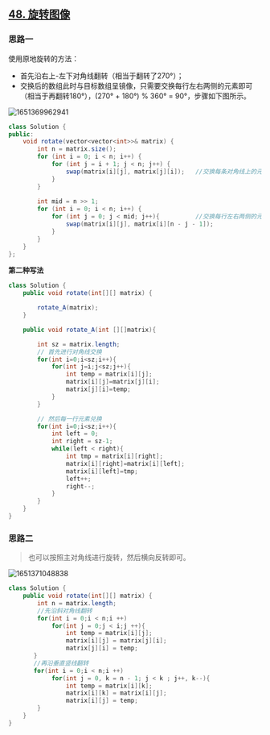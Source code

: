 ## [48. 旋转图像](https://leetcode-cn.com/problems/rotate-image/)

### 思路一

使用原地旋转的方法：

- 首先沿右上-左下对角线翻转（相当于翻转了270°）；
- 交换后的数组此时与目标数组呈镜像，只需要交换每行左右两侧的元素即可（相当于再翻转180°），(270° + 180°) % 360° = 90°，步骤如下图所示。

![1651369962941](https://tprzfbucket.oss-cn-beijing.aliyuncs.com/hadoop/202205/01/095243-198183.png)

~~~java
class Solution {
public:
    void rotate(vector<vector<int>>& matrix) {
        int n = matrix.size();
        for (int i = 0; i < n; i++) {
            for (int j = i + 1; j < n; j++) {
                swap(matrix[i][j], matrix[j][i]);   //交换每条对角线上的元素
            }
        }
        
        int mid = n >> 1;
        for (int i = 0; i < n; i++) {
            for (int j = 0; j < mid; j++){          //交换每行左右两侧的元素
                swap(matrix[i][j], matrix[i][n - j - 1]);
            }
        }
    }
};
~~~

**第二种写法**

~~~java
class Solution {
    public void rotate(int[][] matrix) {

        rotate_A(matrix);
    }

    public void rotate_A(int [][]matrix){

        int sz = matrix.length;
        // 首先进行对角线交换
        for(int i=0;i<sz;i++){
            for(int j=i;j<sz;j++){
                int temp = matrix[i][j];
                matrix[i][j]=matrix[j][i];
                matrix[j][i]=temp;
            }
        }

        // 然后每一行元素兑换
        for(int i=0;i<sz;i++){
            int left = 0;
            int right = sz-1;
            while(left < right){
                int tmp = matrix[i][right];
                matrix[i][right]=matrix[i][left];
                matrix[i][left]=tmp;
                left++;
                right--;
            }
        }
    }
}
~~~

### 思路二

> 也可以按照主对角线进行旋转，然后横向反转即可。

![1651371048838](https://tprzfbucket.oss-cn-beijing.aliyuncs.com/hadoop/202205/01/101049-394373.png)

~~~java
class Solution {
    public void rotate(int[][] matrix) {
        int n = matrix.length;
        //先沿斜对角线翻转
        for(int i = 0;i < n;i ++)
            for(int j = 0;j < i;j ++){
                int temp = matrix[i][j];
                matrix[i][j] = matrix[j][i];
                matrix[j][i] = temp;
       }
       //再沿垂直竖线翻转
       for(int i = 0;i < n;i ++)
            for(int j = 0, k = n - 1; j < k ; j++, k--){
                int temp = matrix[i][k];
                matrix[i][k] = matrix[i][j];
                matrix[i][j] = temp;
        }
    }
}
~~~

